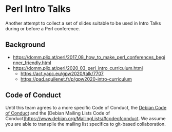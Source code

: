 # Perl Intro Talks

Another attempt to collect a set of slides suitable to be used in Intro Talks during or before a Perl conference.

## Background

* https://domm.plix.at/perl/2017_08_how_to_make_perl_conferences_beginner_friendly.html
* https://domm.plix.at/perl/2020_03_perl_intro_curriculum.html
  * https://act.yapc.eu/gpw2020/talk/7707
  * https://pad.aquilenet.fr/p/gpw2020-intro-curriculum


## Code of Conduct

Until this team agrees to a more specific Code of Conduct, the [Debian Code of Conduct](https://www.debian.org/code_of_conduct) and the [Debian Mailing Lists Code of Conduct]https://www.debian.org/MailingLists/#codeofconduct. We assume you are able to transpile the mailing list specifica to git-based collaboration.





